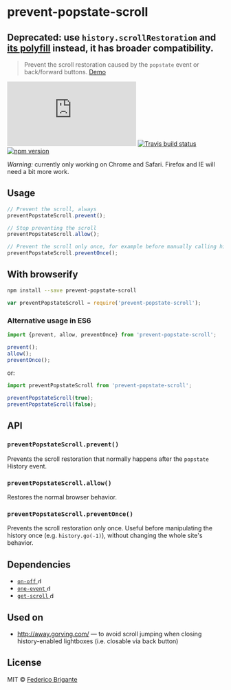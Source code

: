 # prevent-popstate-scroll

## Deprecated: use `history.scrollRestoration` and [its polyfill](https://github.com/bfred-it/scroll-restoration-polyfill) instead, it has broader compatibility.

> Prevent the scroll restoration caused by the `popstate` event or back/forward buttons. [Demo](https://rawgit.com/bfred-it/prevent-popstate-scroll/master/demo.html)

[![gzipped size](https://badges.herokuapp.com/size/github/bfred-it/prevent-popstate-scroll/master/dist/prevent-popstate-scroll.browser.js?gzip=true&label=gzipped%20size)](#readme)
[![Travis build status](https://api.travis-ci.org/bfred-it/prevent-popstate-scroll.svg?branch=master)](https://travis-ci.org/bfred-it/prevent-popstate-scroll)
[![npm version](https://img.shields.io/npm/v/prevent-popstate-scroll.svg)](https://www.npmjs.com/package/prevent-popstate-scroll) 

*Warning:* currently only working on Chrome and Safari. Firefox and IE will need a bit more work.

## Usage

```js
// Prevent the scroll, always
preventPopstateScroll.prevent();

// Stop preventing the scroll
preventPopstateScroll.allow();

// Prevent the scroll only once, for example before manually calling history.go(-1)
preventPopstateScroll.preventOnce();
```

## With browserify

```sh
npm install --save prevent-popstate-scroll
```

```js
var preventPopstateScroll = require('prevent-popstate-scroll');
```

### Alternative usage in ES6

```js
import {prevent, allow, preventOnce} from 'prevent-popstate-scroll';

prevent();
allow();
preventOnce();
```

or:

```js
import preventPopstateScroll from 'prevent-popstate-scroll';

preventPopstateScroll(true);
preventPopstateScroll(false);
```

## API

### `preventPopstateScroll.prevent()`

Prevents the scroll restoration that normally happens after the `popstate` History event.

### `preventPopstateScroll.allow()`

Restores the normal browser behavior.

### `preventPopstateScroll.preventOnce()`

Prevents the scroll restoration only once. Useful before manipulating the history once (e.g. `history.go(-1)`), without changing the whole site's behavior.

## Dependencies

* [`on-off` <img alt="dependency gzipped size" src="https://badge-size.herokuapp.com/npm-dom/dom-event/master/index.js?compression=gzip&amp;label=size" height="13">](https://www.npmjs.com/package/on-off)
* [`one-event` <img alt="dependency gzipped size" src="https://badge-size.herokuapp.com/bfred-it/one-event/master/dist/one-event.browser.js?compression=gzip&amp;label=size" height="13">](https://github.com/bfred-it/one-event)
* [`get-scroll` <img alt="dependency gzipped size" src="https://badge-size.herokuapp.com/bfred-it/get-scroll/master/dist/get-scroll.browser.js?compression=gzip&amp;label=size" height="13">](https://github.com/bfred-it/get-scroll)


## Used on

* http://away.gorving.com/ — to avoid scroll jumping when closing history-enabled lightboxes (i.e. closable via back button)

## License

MIT © [Federico Brigante](http://twitter.com/bfred_it)
